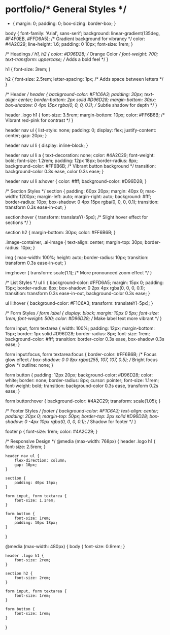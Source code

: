# portfolio/* General Styles */
* {
    margin: 0;
    padding: 0;
    box-sizing: border-box;
}

body {
    font-family: 'Arial', sans-serif;
    background: linear-gradient(135deg, #F4F0EB, #FFD6A5); /* Gradient background for vibrancy */
    color: #4A2C29;
    line-height: 1.6;
    padding: 0 10px;
    font-size: 1rem;
}

/* Headings */
h1, h2 {
    color: #D96D28; /* Orange Color */
    font-weight: 700;
    text-transform: uppercase; /* Adds a bold feel */
}

h1 {
    font-size: 3rem;
}

h2 {
    font-size: 2.5rem;
    letter-spacing: 1px; /* Adds space between letters */
}

/* Header */
header {
    background-color: #F1C6A3;
    padding: 30px;
    text-align: center;
    border-bottom: 2px solid #D96D28;
    margin-bottom: 30px;
    box-shadow: 0 4px 15px rgba(0, 0, 0, 0.1); /* Subtle shadow for depth */
}

header .logo h1 {
    font-size: 3.5rem;
    margin-bottom: 10px;
    color: #FF6B6B; /* Vibrant red-pink for contrast */
}

header nav ul {
    list-style: none;
    padding: 0;
    display: flex;
    justify-content: center;
    gap: 20px;
}

header nav ul li {
    display: inline-block;
}

header nav ul li a {
    text-decoration: none;
    color: #4A2C29;
    font-weight: bold;
    font-size: 1.2rem;
    padding: 12px 18px;
    border-radius: 8px;
    background-color: #FF6B6B; /* Vibrant button background */
    transition: background-color 0.3s ease, color 0.3s ease;
}

header nav ul li a:hover {
    color: #fff;
    background-color: #D96D28;
}

/* Section Styles */
section {
    padding: 60px 20px;
    margin: 40px 0;
    max-width: 1200px;
    margin-left: auto;
    margin-right: auto;
    background: #fff;
    border-radius: 10px;
    box-shadow: 0 4px 15px rgba(0, 0, 0, 0.1);
    transition: transform 0.3s ease-in-out;
}

section:hover {
    transform: translateY(-5px); /* Slight hover effect for sections */
}

section h2 {
    margin-bottom: 30px;
    color: #FF6B6B;
}

.image-container, .ai-image {
    text-align: center;
    margin-top: 30px;
    border-radius: 10px;
}

img {
    max-width: 100%;
    height: auto;
    border-radius: 10px;
    transition: transform 0.3s ease-in-out;
}

img:hover {
    transform: scale(1.1); /* More pronounced zoom effect */
}

/* List Styles */
ul li {
    background-color: #FFD6A5;
    margin: 15px 0;
    padding: 15px;
    border-radius: 8px;
    box-shadow: 0 2px 4px rgba(0, 0, 0, 0.1);
    transition: transform 0.3s ease-in-out, background-color 0.3s ease;
}

ul li:hover {
    background-color: #F1C6A3;
    transform: translateY(-5px);
}

/* Form Styles */
form label {
    display: block;
    margin: 10px 0 5px;
    font-size: 1rem;
    font-weight: 500;
    color: #D96D28; /* Make label text more vibrant */
}

form input, form textarea {
    width: 100%;
    padding: 12px;
    margin-bottom: 15px;
    border: 1px solid #D96D28;
    border-radius: 8px;
    font-size: 1rem;
    background-color: #fff;
    transition: border-color 0.3s ease, box-shadow 0.3s ease;
}

form input:focus, form textarea:focus {
    border-color: #FF6B6B; /* Focus glow effect */
    box-shadow: 0 0 8px rgba(255, 107, 107, 0.5); /* Bright focus glow */
    outline: none;
}

form button {
    padding: 12px 20px;
    background-color: #D96D28;
    color: white;
    border: none;
    border-radius: 8px;
    cursor: pointer;
    font-size: 1.1rem;
    font-weight: bold;
    transition: background-color 0.3s ease, transform 0.2s ease;
}

form button:hover {
    background-color: #4A2C29;
    transform: scale(1.05);
}

/* Footer Styles */
footer {
    background-color: #F1C6A3;
    text-align: center;
    padding: 20px 0;
    margin-top: 50px;
    border-top: 2px solid #D96D28;
    box-shadow: 0 -4px 10px rgba(0, 0, 0, 0.1); /* Shadow for footer */
}

footer p {
    font-size: 1rem;
    color: #4A2C29;
}

/* Responsive Design */
@media (max-width: 768px) {
    header .logo h1 {
        font-size: 2.5rem;
    }

    header nav ul {
        flex-direction: column;
        gap: 10px;
    }

    section {
        padding: 40px 15px;
    }

    form input, form textarea {
        font-size: 1.1rem;
    }

    form button {
        font-size: 1rem;
        padding: 10px 18px;
    }
}

@media (max-width: 480px) {
    body {
        font-size: 0.9rem;
    }

    header .logo h1 {
        font-size: 2rem;
    }

    section h2 {
        font-size: 2rem;
    }

    form input, form textarea {
        font-size: 1rem;
    }

    form button {
        font-size: 1rem;
    }
}
